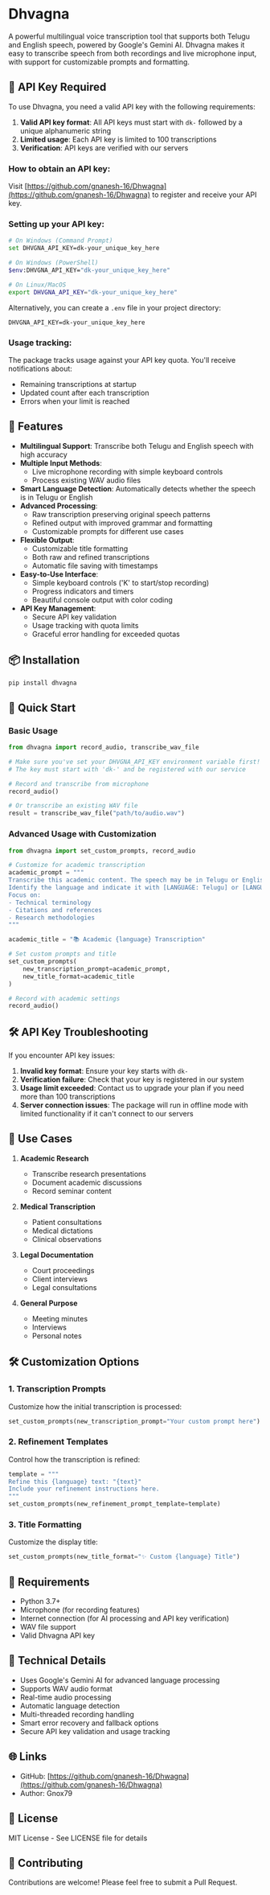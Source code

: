 # Dhvagna

A powerful multilingual voice transcription tool that supports both Telugu and English speech, powered by Google's Gemini AI. Dhvagna makes it easy to transcribe speech from both recordings and live microphone input, with support for customizable prompts and formatting.

## 🔑 API Key Required

To use Dhvagna, you need a valid API key with the following requirements:

1. **Valid API key format**: All API keys must start with `dk-` followed by a unique alphanumeric string
2. **Limited usage**: Each API key is limited to 100 transcriptions
3. **Verification**: API keys are verified with our servers

### How to obtain an API key:

Visit [https://github.com/gnanesh-16/Dhwagna](https://github.com/gnanesh-16/Dhwagna) to register and receive your API key.

### Setting up your API key:

```bash
# On Windows (Command Prompt)
set DHVGNA_API_KEY=dk-your_unique_key_here

# On Windows (PowerShell)
$env:DHVGNA_API_KEY="dk-your_unique_key_here"

# On Linux/MacOS
export DHVGNA_API_KEY="dk-your_unique_key_here"
```

Alternatively, you can create a `.env` file in your project directory:
```
DHVGNA_API_KEY=dk-your_unique_key_here
```

### Usage tracking:

The package tracks usage against your API key quota. You'll receive notifications about:
- Remaining transcriptions at startup
- Updated count after each transcription
- Errors when your limit is reached

## 🌟 Features

- **Multilingual Support**: Transcribe both Telugu and English speech with high accuracy
- **Multiple Input Methods**:
  - Live microphone recording with simple keyboard controls
  - Process existing WAV audio files
- **Smart Language Detection**: Automatically detects whether the speech is in Telugu or English
- **Advanced Processing**:
  - Raw transcription preserving original speech patterns
  - Refined output with improved grammar and formatting
  - Customizable prompts for different use cases
- **Flexible Output**:
  - Customizable title formatting
  - Both raw and refined transcriptions
  - Automatic file saving with timestamps
- **Easy-to-Use Interface**:
  - Simple keyboard controls ('K' to start/stop recording)
  - Progress indicators and timers
  - Beautiful console output with color coding
- **API Key Management**:
  - Secure API key validation
  - Usage tracking with quota limits
  - Graceful error handling for exceeded quotas

## 📦 Installation

```bash
pip install dhvagna
```

## 🚀 Quick Start

### Basic Usage

```python
from dhvagna import record_audio, transcribe_wav_file

# Make sure you've set your DHVGNA_API_KEY environment variable first!
# The key must start with 'dk-' and be registered with our service

# Record and transcribe from microphone
record_audio()

# Or transcribe an existing WAV file
result = transcribe_wav_file("path/to/audio.wav")
```

### Advanced Usage with Customization

```python
from dhvagna import set_custom_prompts, record_audio

# Customize for academic transcription
academic_prompt = """
Transcribe this academic content. The speech may be in Telugu or English.
Identify the language and indicate it with [LANGUAGE: Telugu] or [LANGUAGE: English].
Focus on:
- Technical terminology
- Citations and references
- Research methodologies
"""

academic_title = "📚 Academic {language} Transcription"

# Set custom prompts and title
set_custom_prompts(
    new_transcription_prompt=academic_prompt,
    new_title_format=academic_title
)

# Record with academic settings
record_audio()
```

## 🛠️ API Key Troubleshooting

If you encounter API key issues:

1. **Invalid key format**: Ensure your key starts with `dk-`
2. **Verification failure**: Check that your key is registered in our system
3. **Usage limit exceeded**: Contact us to upgrade your plan if you need more than 100 transcriptions
4. **Server connection issues**: The package will run in offline mode with limited functionality if it can't connect to our servers

## 🎯 Use Cases

1. **Academic Research**
   - Transcribe research presentations
   - Document academic discussions
   - Record seminar content

2. **Medical Transcription**
   - Patient consultations
   - Medical dictations
   - Clinical observations

3. **Legal Documentation**
   - Court proceedings
   - Client interviews
   - Legal consultations

4. **General Purpose**
   - Meeting minutes
   - Interviews
   - Personal notes

## 🛠️ Customization Options

### 1. Transcription Prompts
Customize how the initial transcription is processed:
```python
set_custom_prompts(new_transcription_prompt="Your custom prompt here")
```

### 2. Refinement Templates
Control how the transcription is refined:
```python
template = """
Refine this {language} text: "{text}"
Include your refinement instructions here.
"""
set_custom_prompts(new_refinement_prompt_template=template)
```

### 3. Title Formatting
Customize the display title:
```python
set_custom_prompts(new_title_format="✨ Custom {language} Title")
```

## 📝 Requirements

- Python 3.7+
- Microphone (for recording features)
- Internet connection (for AI processing and API key verification)
- WAV file support
- Valid Dhvagna API key

## 🔧 Technical Details

- Uses Google's Gemini AI for advanced language processing
- Supports WAV audio format
- Real-time audio processing
- Automatic language detection
- Multi-threaded recording handling
- Smart error recovery and fallback options
- Secure API key validation and usage tracking

## 🌐 Links

- GitHub: [https://github.com/gnanesh-16/Dhwagna](https://github.com/gnanesh-16/Dhwagna)
- Author: Gnox79

## 📄 License

MIT License - See LICENSE file for details

## 🤝 Contributing

Contributions are welcome! Please feel free to submit a Pull Request.
